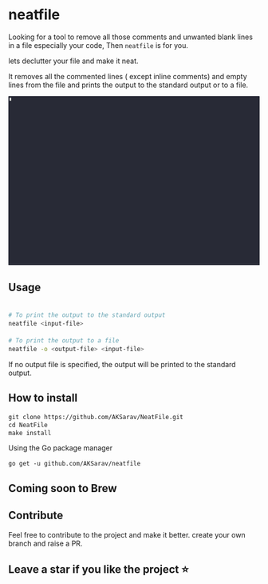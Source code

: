 # neatfile

Looking for a tool to remove all those comments and unwanted blank lines in a file especially your code, Then `neatfile` is for you.

lets declutter your file and make it neat.

It removes all the commented lines ( except inline comments) and empty lines from the file and prints the output to the standard output or to a file.

![neatfile](demo.gif)


## Usage

```bash

# To print the output to the standard output
neatfile <input-file> 

# To print the output to a file
neatfile -o <output-file> <input-file> 

```

If no output file is specified, the output will be printed to the standard output.

## How to install

```
git clone https://github.com/AKSarav/NeatFile.git
cd NeatFile
make install
```

Using the Go package manager

```
go get -u github.com/AKSarav/neatfile
```

## Coming soon to Brew 

## Contribute

Feel free to contribute to the project and make it better. create your own branch and raise a PR.

## Leave a star if you like the project :star:



